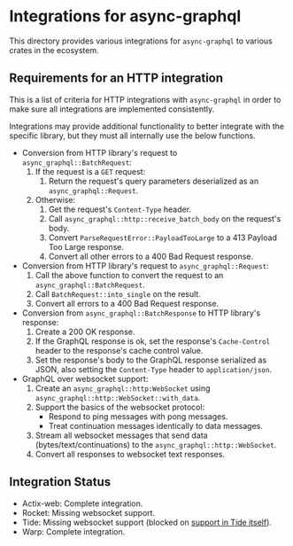 # Integrations for async-graphql

This directory provides various integrations for `async-graphql` to various crates in the ecosystem.

## Requirements for an HTTP integration

This is a list of criteria for HTTP integrations with `async-graphql` in order to make sure all
integrations are implemented consistently.

Integrations may provide additional functionality to better integrate with the specific library, but
they must all internally use the below functions.

- Conversion from HTTP library's request to `async_graphql::BatchRequest`:
	1. If the request is a `GET` request:
		1. Return the request's query parameters deserialized as an `async_graphql::Request`.
	1. Otherwise:
		1. Get the request's `Content-Type` header.
		1. Call `async_graphql::http::receive_batch_body` on the request's body.
		1. Convert `ParseRequestError::PayloadTooLarge` to a 413 Payload Too Large response.
		1. Convert all other errors to a 400 Bad Request response.
- Conversion from HTTP library's request to `async_graphql::Request`:
	1. Call the above function to convert the request to an `async_graphql::BatchRequest`.
	1. Call `BatchRequest::into_single` on the result.
	1. Convert all errors to a 400 Bad Request response.
- Conversion from `async_graphql::BatchResponse` to HTTP library's response:
	1. Create a 200 OK response.
	1. If the GraphQL response is ok, set the response's `Cache-Control` header to the response's
	   cache control value.
	1. Set the response's body to the GraphQL response serialized as JSON, also setting the
	   `Content-Type` header to `application/json`.
- GraphQL over websocket support:
	1. Create an `async_graphql::http:WebSocket` using `async_graphql::http::WebSocket::with_data`.
	1. Support the basics of the websocket protocol:
		- Respond to ping messages with pong messages.
		- Treat continuation messages identically to data messages.
	1. Stream all websocket messages that send data (bytes/text/continuations) to the
	   `async_graphql::http::WebSocket`.
	1. Convert all responses to websocket text responses.

## Integration Status

- Actix-web: Complete integration.
- Rocket: Missing websocket support.
- Tide: Missing websocket support (blocked on [support in Tide itself](https://github.com/http-rs/tide/issues/67)).
- Warp: Complete integration.
